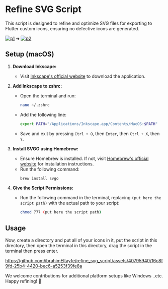 # Refine SVG Script

This script is designed to refine and optimize SVG files for exporting to Flutter custom icons, ensuring no defective icons are generated.

[![p1](https://github.com/ibrahimEltayfe/refine_svg_script/assets/40795940/a224377f-a8f3-4ca7-9d6f-62c7e6075090)](https://github.com/ibrahimEltayfe/refine_svg_script/assets/40795940/a224377f-a8f3-4ca7-9d6f-62c7e6075090) ➔ [![p2](https://github.com/ibrahimEltayfe/refine_svg_script/assets/40795940/bb26a4c8-d9eb-4d72-a2e7-79a5bfa04b0b)](https://github.com/ibrahimEltayfe/refine_svg_script/assets/40795940/bb26a4c8-d9eb-4d72-a2e7-79a5bfa04b0b)


## Setup (macOS)

1. **Download Inkscape:**
   - Visit [Inkscape's official website](https://inkscape.org/) to download the application.

2. **Add Inkscape to zshrc:**
   - Open the terminal and run:
     ```bash
     nano ~/.zshrc
     ```
   - Add the following line:
     ```bash
     export PATH="/Applications/Inkscape.app/Contents/MacOS:$PATH"
     ```
   - Save and exit by pressing `Ctrl + O`, then `Enter`, then `Ctrl + X`, then `Y`.

3. **Install SVGO using Homebrew:**
   - Ensure Homebrew is installed. If not, visit [Homebrew's official website](https://brew.sh/) for installation instructions.
   - Run the following command:
     ```bash
     brew install svgo
     ```

4. **Give the Script Permissions:**
   - Run the following command in the terminal, replacing `(put here the script path)` with the actual path to your script:
     ```bash
     chmod 777 (put here the script path)
     ```

## Usage

Now, create a directory and put all of your icons in it, put the script in this directory, then open the terminal in this directory, drag the script in the terminal then press enter.

https://github.com/ibrahimEltayfe/refine_svg_script/assets/40795940/16c8f9fd-25b4-4420-bec6-a5253f39fe8a


We welcome contributions for additional platform setups like Windows ..etc. Happy refining! 🚀
